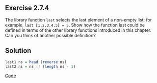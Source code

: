 ## Exercise 2.7.4

The library function `last` selects the last element of a non-empty list; for example, `last [1,2,3,4,5] = 5`. Show how the function last could be defined in terms of the other library functions introduced in this chapter. Can you think of another possible definition?

## Solution

```haskell
last1 ns = head (reverse ns)
last2 ns = ns !! (length ns - 1)
```

[Code](../../src/ch-02/2-7-4.hs)
